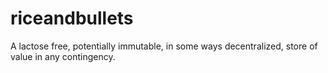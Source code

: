 # riceandbullets
A lactose free, potentially immutable, in some ways decentralized, store of value in any contingency.
